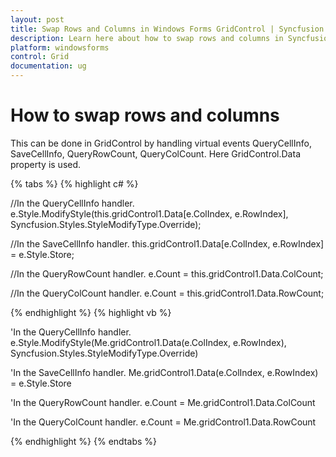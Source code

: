 ```yaml
---
layout: post
title: Swap Rows and Columns in Windows Forms GridControl | Syncfusion
description: Learn here about how to swap rows and columns in Syncfusion Essential Windows Forms Grid Control, and more.
platform: windowsforms
control: Grid
documentation: ug
---
```


# How to swap rows and columns

This can be done in GridControl by handling virtual events QueryCellInfo, SaveCellInfo, QueryRowCount, QueryColCount. Here GridControl.Data property is used.

{% tabs %}
{% highlight c# %}

//In the QueryCellInfo handler.
e.Style.ModifyStyle(this.gridControl1.Data[e.ColIndex, e.RowIndex], Syncfusion.Styles.StyleModifyType.Override);

//In the SaveCellInfo handler.
this.gridControl1.Data[e.ColIndex, e.RowIndex] = e.Style.Store;

//In the QueryRowCount handler.
e.Count = this.gridControl1.Data.ColCount;

//In the QueryColCount handler.
e.Count = this.gridControl1.Data.RowCount;

{% endhighlight  %}
{% highlight vb %}

'In the QueryCellInfo handler.
e.Style.ModifyStyle(Me.gridControl1.Data(e.ColIndex, e.RowIndex), Syncfusion.Styles.StyleModifyType.Override)

'In the SaveCellInfo handler.
Me.gridControl1.Data(e.ColIndex, e.RowIndex) = e.Style.Store

'In the QueryRowCount handler.
e.Count = Me.gridControl1.Data.ColCount

'In the QueryColCount handler.
e.Count = Me.gridControl1.Data.RowCount

{% endhighlight  %}
{% endtabs %}
